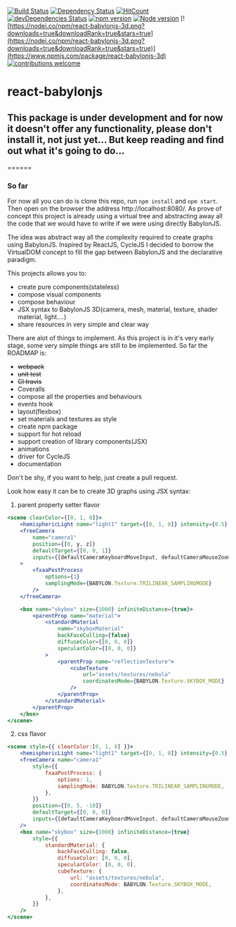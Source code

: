 [![Build Status](https://travis-ci.org/viniciusrmcarneiro/react-babylonjs.svg)](https://travis-ci.org/viniciusrmcarneiro/react-babylonjs)
[![Dependency Status](https://david-dm.org/viniciusrmcarneiro/react-babylonjs.svg)](https://david-dm.org/viniciusrmcarneiro/react-babylonjs) 
[![HitCount](http://hits.dwyl.com/viniciusrmcarneiro/react-babylonjs.svg)](http://hits.dwyl.com/viniciusrmcarneiro/react-babylonjs)
[![devDependencies Status](https://david-dm.org/viniciusrmcarneiro/react-babylonjs/dev-status.svg)](https://david-dm.org/viniciusrmcarneiro/react-babylonjs?type=dev)
[![npm version](https://badge.fury.io/js/react-babylonjs-3d.svg)](https://badge.fury.io/js/react-babylonjs-3d)
[![Node version](https://img.shields.io/node/v/react-babylonjs-3d.svg?style=flat)](https://github.com/viniciusrmcarneiro/react-babylonjs)
[![https://nodei.co/npm/react-babylonjs-3d.png?downloads=true&downloadRank=true&stars=true](https://nodei.co/npm/react-babylonjs-3d.png?downloads=true&downloadRank=true&stars=true)](https://www.npmjs.com/package/react-babylonjs-3d)
[![contributions welcome](https://img.shields.io/badge/contributions-welcome-brightgreen.svg?style=flat)](https://github.com/viniciusrmcarneiro/react-babylonjs/issues)

# react-babylonjs

## This package is under development and for now it doesn't offer any functionality, please don't install it, not just yet... But keep reading and find out what it's going to do...
======

### So far
For now all you can do is clone this repo, run `npm install` and `npm start`.
Then open on the browser the address http://localhost:8080/.
As prove of concept this project is already using a virtual tree and abstracting away all the code that we would have to write if we were using directly BabylonJS.

The idea was abstract way all the complexity required to create graphs using BabylonJS.
Inspired by ReactJS, CycleJS I decided to borrow the VirtualDOM concept to fill the gap between BabylonJS and the declarative paradigm.

This projects allows you to:
* create pure components(stateless)
* compose visual components
* compose behaviour
* JSX syntax to BabylonJS 3D(camera, mesh, material, texture, shader material, light....)
* share resources in very simple and clear way

There are alot of things to implement. As this project is in it's very early stage, some very simple things are still to be implemented. So far the ROADMAP is:
* ~~webpack~~
* ~~unit test~~
* ~~CI travis~~
* Coveralls
* compose all the properties and behaviours
* events hook
* layout(flexbox)
* set materials and textures as style
* create npm package
* support for hot reload
* support creation of library components(JSX)
* animations
* driver for CycleJS
* documentation

Don't be shy, if you want to help, just create a pull request. 

Look how easy it can be to create 3D graphs using JSX syntax:

1. parent property setter flavor
```jsx
<scene clearColor={[0, 1, 0]}>
    <hemisphericLight name="light1" target={[0, 1, 0]} intensity={0.5} />
    <freeCamera
        name="camera1"
        position={[0, y, z]}
        defaultTarget={[0, 0, 1]}
        inputs={[defaultCameraKeyboardMoveInput, defaultCameraMouseZoomInput]}
    >
        <fxaaPostProcess
            options={1}
            samplingMode={BABYLON.Texture.TRILINEAR_SAMPLINGMODE}
        />
    </freeCamera>

    <box name="skybox" size={1000} infiniteDistance={true}>
        <parentProp name="material">
            <standardMaterial
                name="skyboxMaterial"
                backFaceCulling={false}
                diffuseColor={[0, 0, 0]}
                specularColor={[0, 0, 0]}
            >
                <parentProp name="reflectionTexture">
                    <cubeTexture
                        url="assets/textures/nebula"
                        coordinatesMode={BABYLON.Texture.SKYBOX_MODE}
                    />
                </parentProp>
            </standardMaterial>
        </parentProp>
    </box>
</scene>
```

2. css flavor
```jsx
<scene style={{ clearColor:[0, 1, 0] }}>
    <hemisphericLight name="light1" target={[0, 1, 0]} intensity={0.5} />
    <freeCamera name="camera1" 
        style={{
            fxaaPostProcess: {
                options: 1,
                samplingMode: BABYLON.Texture.TRILINEAR_SAMPLINGMODE,  
            },
        }}
        position={[0, 5, -10]}
        defaultTarget={[0, 0, 0]}
        inputs={[defaultCameraKeyboardMoveInput, defaultCameraMouseZoomInput]}
    />
    <box name="skybox" size={1000} infiniteDistance={true}
        style={{
            standardMaterial: {
                backFaceCulling: false,
                diffuseColor: [0, 0, 0],
                specularColor: [0, 0, 0],
                cubeTexture: {
                    url: "assets/textures/nebula",
                    coordinatesMode: BABYLON.Texture.SKYBOX_MODE,
                },
            },  
        }}
    />
</scene>
```
